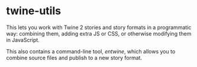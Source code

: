 # twine-utils

This lets you work with Twine 2 stories and story formats in a programmatic
way: combining them, adding extra JS or CSS, or otherwise modifying them in
JavaScript.

This also contains a command-line tool, _entwine_, which allows you to combine
source files and publish to a new story format.
